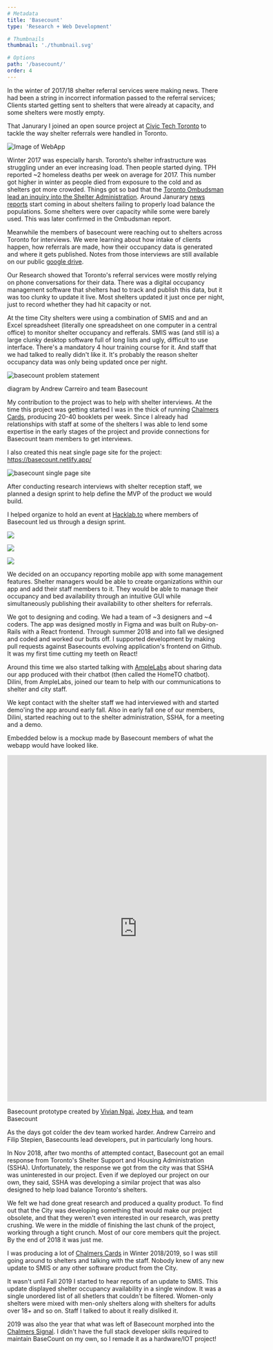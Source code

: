 ```yaml
---
# Metadata
title: 'Basecount'
type: 'Research + Web Development'

# Thumbnails
thumbnail: './thumbnail.svg'

# Options
path: '/basecount/'
order: 4
---
```


<article role="article">

In the winter of 2017/18 shelter referral services were making news. There had been a string in incorrect information passed to the referral services; Clients started getting sent to shelters that were already at capacity, and some shelters were mostly empty.

That Janurary I joined an open source project at [Civic Tech Toronto](https://civictech.ca/) to tackle the way shelter referrals were handled in Toronto.

</article>

![Image of WebApp](images/webapp.png)

<article role="article">

Winter 2017 was especially harsh. Toronto’s shelter infrastructure was struggling under an ever increasing load. Then people started dying. TPH reported ~2 homeless deaths per week on average for 2017. This number got higher in winter as people died from exposure to the cold and as shelters got more crowded. Things got so bad that the [Toronto Ombudsman lead an inquiry into the Shelter Administration](https://www.ombudsmantoronto.ca/OmbudsmanToronto/media/Documents/Enquiry%20Reports/Enquiry-into-City-Winter-Respite-Services-2017-18.pdf?ext=.pdf). Around Janurary [news reports](https://www.cbc.ca/news/canada/toronto/toronto-ombudsman-investigates-homeless-shelters-1.4470393) start coming in about shelters failing to properly load balance the populations. Some shelters were over capacity while some were barely used. This was later confirmed in the Ombudsman report.

Meanwhile the members of basecount were reaching out to shelters across Toronto for interviews. We were learning about how intake of clients happen, how referrals are made, how their occupancy data is generated and where it gets published. Notes from those interviews are still available on our public [google drive](https://drive.google.com/drive/folders/17e4itEeCtnGaii_MywHChIc6-C3DSKwK).

Our Research showed that Toronto's referral services were mostly relying on phone conversations for their data. There was a digital occupancy management software that shelters had to track and publish this data, but it was too clunky to update it live. Most shelters updated it just once per night, just to record whether they had hit capacity or not.

At the time City shelters were using a combination of SMIS and and an Excel spreadsheet (literally one spreadsheet on one computer in a central office) to monitor shelter occupancy and refferals. SMIS was (and still is) a large clunky desktop software full of long lists and ugly, difficult to use interface. There's a mandatory 4 hour training course for it. And staff that we had talked to really didn't like it. It's probably the reason shelter occupancy data was only being updated once per night.

<article role="article">

![basecount problem statement](images/basecountProblemStatement.png)

diagram by Andrew Carreiro and team Basecount

</article>

My contribution to the project was to help with shelter interviews. At the time this project was getting started I was in the thick of running [Chalmers Cards](/chalmerscards), producing 20-40 booklets per week. Since I already had relationships with staff at some of the shelters I was able to lend some expertise in the early stages of the project and provide connections for Basecount team members to get interviews.

I also created this neat single page site for the project: https://basecount.netlify.app/

</article>

<article role="article">

![basecount single page site](images/Single-page-website.PNG)

</article>

<article role="article">

After conducting research interviews with shelter reception staff, we planned a design sprint to help define the MVP of the product we would build.

I helped organize to hold an event at [Hacklab.to](https://www.hacklab.to) where members of Basecount led us through a design sprint.

</article>

<article role="article">

![](images/DesignSprint-quick-ideation-and-voting.png)

![](images/basecount_sprint-group-3-1024x768.jpg)

![](images/basecounttargetsolution.png)

</article>

<article role="article">

We decided on an occupancy reporting mobile app with some management features. Shelter managers would be able to create organizations within our app and add their staff members to it. They would be able to manage their occupancy and bed availability through an intuitive GUI while simultaneously publishing their availability to other shelters for referrals.

We got to designing and coding. We had a team of ~3 designers and ~4 coders. The app was designed mostly in Figma and was built on Ruby-on-Rails with a React frontend. Through summer 2018 and into fall we designed and coded and worked our butts off. I supported development by making pull requests against Basecounts evolving application's frontend on Github. It was my first time cutting my teeth on React!

Around this time we also started talking with [AmpleLabs](https://www.amplelabs.co) about sharing data our app produced with their chatbot (then called the HomeTO chatbot). Dilini, from AmpleLabs, joined our team to help with our communications to shelter and city staff.

We kept contact with the shelter staff we had interviewed with and started demo'ing the app around early fall. Also in early fall one of our members, Dilini, started reaching out to the shelter administration, SSHA, for a meeting and a demo.

Embedded below is a mockup made by Basecount members of what the webapp would have looked like.

</article>

<article role="article">

<iframe loading="lazy" style="border: 1px solid rgba(0, 0, 0, 0.1);" src="https://www.figma.com/embed?embed_host=share&amp;url=https%3A%2F%2Fwww.figma.com%2Fproto%2Fdk4oQvyGyFsljLaKXSBwM9zC%2Fbasecount-wireframes%3Fnode-id%3D11%253A103%26viewport%3D664%252C1289%252C0.18000000715255737%26scaling%3Dscale-down&amp;chrome=DOCUMENTATION" allowfullscreen="" width="600" height="800"></iframe>

Basecount prototype created by [Vivian Ngai](https://www.byvivian.com/basecount/), [Joey Hua](https://joeyhua.com/), and team Basecount

</article>

<article role="article">

As the days got colder the dev team worked harder. Andrew Carreiro and Filip Stepien, Basecounts lead developers, put in particularly long hours.

In Nov 2018, after two months of attempted contact, Basecount got an email response from Toronto's Shelter Support and Housing Administration (SSHA). Unfortunately, the response we got from the city was that SSHA was uninterested in our project. Even if we deployed our project on our own, they said, SSHA was developing a similar project that was also designed to help load balance Toronto's shelters.

We felt we had done great research and produced a quality product. To find out that the City was developing something that would make our project obsolete, and that they weren't even interested in our research, was pretty crushing. We were in the middle of finishing the last chunk of the project, working through a tight crunch. Most of our core members quit the project. By the end of 2018 it was just me.

I was producing a lot of [Chalmers Cards](https://chalmerscards.com/chalmerscards) in Winter 2018/2019, so I was still going around to shelters and talking with the staff. Nobody knew of any new update to SMIS or any other software product from the City.

It wasn't until Fall 2019 I started to hear reports of an update to SMIS. This update displayed shelter occupancy availability in a single window. It was a single unordered list of all shetlers that couldn't be filtered. Women-only shelters were mixed with men-only shelters along with shelters for adults over 18+ and so on. Staff I talked to about it really disliked it.

2019 was also the year that what was left of Basecount morphed into the [Chalmers Signal](/chalmerssignal). I didn't have the full stack developer skills required to maintain BaseCount on my own, so I remade it as a hardware/IOT project!

</article>

